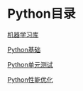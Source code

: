# Python目录

[机器学习库](/study/Python/机器学习库)

[Python基础](/study/Python/Python基础)

[Python单元测试](/study/Python/Python单元测试)

[Python性能优化](/study/Python/Python性能优化)